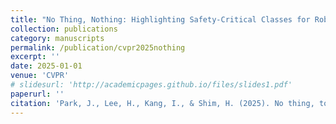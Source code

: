```yaml
---
title: "No Thing, Nothing: Highlighting Safety-Critical Classes for Robust LiDAR Semantic Segmentation in Adverse Weather"
collection: publications
category: manuscripts
permalink: /publication/cvpr2025nothing
excerpt: ''
date: 2025-01-01
venue: 'CVPR'
# slidesurl: 'http://academicpages.github.io/files/slides1.pdf'
paperurl: ''
citation: 'Park, J., Lee, H., Kang, I., & Shim, H. (2025). No thing, tothing: Highlighting safety-critical classes for robust lidar semantic segmentation in adverse weather. CVPR.'
---
```


<!-- The contents above will be part of a list of publications, if the user clicks the link for the publication than the contents of section will be rendered as a full page, allowing you to provide more information about the paper for the reader. When publications are displayed as a single page, the contents of the above "citation" field will automatically be included below this section in a smaller font. -->